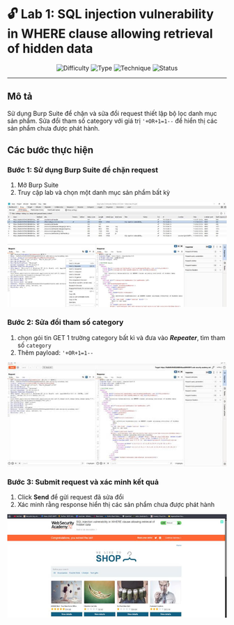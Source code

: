 # 🔓 Lab 1: SQL injection vulnerability in WHERE clause allowing retrieval of hidden data

<div align="center">

![Difficulty](https://img.shields.io/badge/Difficulty-APPRENTICE-yellow?style=for-the-badge)
![Type](https://img.shields.io/badge/Type-SQL_Injection-red?style=for-the-badge)
![Technique](https://img.shields.io/badge/Technique-WHERE_Clause-blue?style=for-the-badge)
![Status](https://img.shields.io/badge/Status-Solved-success?style=for-the-badge)

</div>

---

## Mô tả

Sử dụng Burp Suite để chặn và sửa đổi request thiết lập bộ lọc danh mục sản phẩm. Sửa đổi tham số category với giá trị `'+OR+1=1--` để hiển thị các sản phẩm chưa được phát hành.

## Các bước thực hiện

### Bước 1: Sử dụng Burp Suite để chặn request

1. Mở Burp Suite
2. Truy cập lab và chọn một danh mục sản phẩm bất kỳ

![Chặn request với Burp Suite](./images/1.jpg)

### Bước 2: Sửa đổi tham số category

1. chọn gói tin GET 1 trường category bất kì và đưa vào ***Repeater***, tìm tham số `category`
2. Thêm payload: `'+OR+1=1--`

![Sửa đổi tham số category](./images/2.jpg)

### Bước 3: Submit request và xác minh kết quả

1. Click **Send** để gửi request đã sửa đổi
2. Xác minh rằng response hiển thị các sản phẩm chưa được phát hành

![Kết quả hiển thị sản phẩm chưa phát hành](./images/3.jpg)
